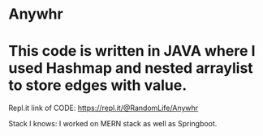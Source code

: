 # Anywhr

This code is written in JAVA where I used Hashmap and nested arraylist to store edges with value.
==
Repl.it link of CODE: https://repl.it/@RandomLife/Anywhr

Stack I knows: I worked on MERN stack as well as Springboot.
